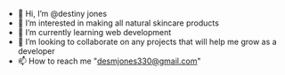 - 👋 Hi, I’m @destiny jones
- 👀 I’m interested in making all natural skincare products
- 🌱 I’m currently learning web development
- 💞️ I’m looking to collaborate on any projects that will help me grow as a developer
- 📫 How to reach me "desmjones330@gmail.com"

<!---
dmojones/dmojones is a ✨ special ✨ repository because its `README.md` (this file) appears on your GitHub profile.
You can click the Preview link to take a look at your changes.
--->
